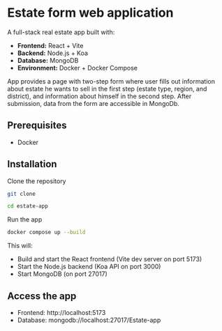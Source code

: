 # Estate form web application
A full-stack real estate app built with:
 - __Frontend:__ React + Vite
 - __Backend:__ Node.js + Koa
 - __Database:__ MongoDB
 - __Environment:__ Docker + Docker Compose

App provides a page with two-step form where user fills out information about estate he wants to sell in the first step (estate type, region, and district), and information about himself in the second step. After submission, data from the form are accessible in MongoDb.

## Prerequisites
 - Docker
 
## Installation
Clone the repository 
```bash
git clone 

cd estate-app
```

Run the app
```bash
docker compose up --build
```
This will:
- Build and start the React frontend (Vite dev server on port 5173)
- Start the Node.js backend (Koa API on port 3000)
- Start MongoDB (on port 27017)


## Access the app 
- Frontend: http://localhost:5173
- Database: mongodb://localhost:27017/Estate-app
